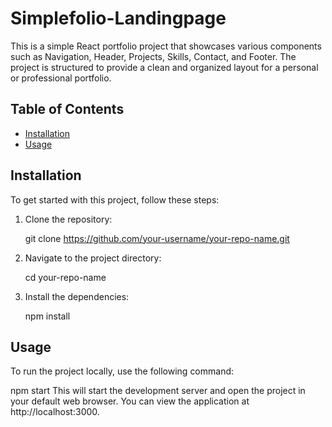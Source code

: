 # Simplefolio-Landingpage

This is a simple React portfolio project that showcases various components such as Navigation, Header, Projects, Skills, Contact, and Footer. The project is structured to provide a clean and organized layout for a personal or professional portfolio.

## Table of Contents

- [Installation](#installation)
- [Usage](#usage)

## Installation

To get started with this project, follow these steps:

1. Clone the repository:

   git clone https://github.com/your-username/your-repo-name.git

2. Navigate to the project directory:

   cd your-repo-name

3. Install the dependencies:

   npm install

## Usage

To run the project locally, use the following command:

npm start
This will start the development server and open the project in your default web browser. You can view the application at http://localhost:3000.

